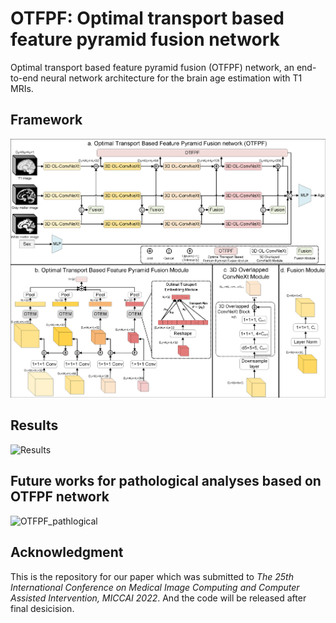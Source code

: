 # OTFPF: Optimal transport based feature pyramid fusion network
Optimal transport based feature pyramid fusion (OTFPF) network, an end-to-end neural network architecture for the brain age estimation with T1 MRIs.

## Framework
![Framework](figures/Framework_BrainAge.png)

## Results
![Results](figures/scatter_fig.png)

## Future works for pathological analyses based on OTFPF network
![OTFPF_pathlogical](figures/OTFPF_pathlogical.png)

## Acknowledgment
This is the repository for our paper which was submitted to *The 25th International Conference on Medical Image Computing and Computer Assisted Intervention, MICCAI 2022*. And the code will be released after final desicision.
